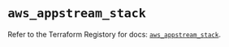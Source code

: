 # `aws_appstream_stack`

Refer to the Terraform Registory for docs: [`aws_appstream_stack`](https://registry.terraform.io/providers/hashicorp/aws/5.20.0/docs/resources/appstream_stack).
